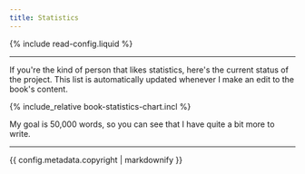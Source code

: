 ```yaml
---
title: Statistics
---
```


{% include read-config.liquid %}

<hr/>

If you're the kind of person that likes statistics, here's the current status of the project. This list is automatically updated whenever I make an edit to the book's content.

{% include_relative book-statistics-chart.incl %}

My goal is 50,000 words, so you can see that I have quite a bit more to write.

<!-- --------------- -->
<!-- Edit the `metadata.copyright` value in the `_jekyllfaces/config.md` file to suit your needs. -->
<!-- --------------- -->

<hr/>
{{ config.metadata.copyright | markdownify }}

